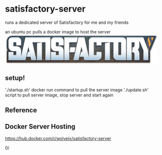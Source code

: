 # satisfactory-server

runs a dedicated server of Satisfactory for me and my friends

an ubuntu pc pulls a docker image to host the server
![logo](/assets/Satisfactory-Logo.png)

setup!
---------------------
'./startup.sh' docker run command to pull the server image
'./update.sh' script to pull server image, stop server and start again

## Reference
Docker Server Hosting
---------------------
https://hub.docker.com/r/wolveix/satisfactory-server

0/